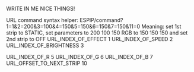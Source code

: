 WRITE IN ME NICE THINGS!

URL command syntax helper:
ESPIP/command?1=1&2=200&3=100&4=150&5=150&6=150&7=150&11=0
Meaning: set 1st strip to STATIC, set parameters to 200 100 150 RGB to 150 150 150 and set 2nd strip to OFF
URL_INDEX_OF_EFFECT             1
URL_INDEX_OF_SPEED              2
URL_INDEX_OF_BRIGHTNESS         3

URL_INDEX_OF_R                  5
URL_INDEX_OF_G                  6
URL_INDEX_OF_B                  7
URL_OFFSET_TO_NEXT_STRIP        10